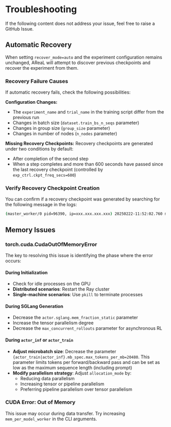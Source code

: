 # Troubleshooting

If the following content does not address your issue, feel free to raise a GitHub Issue.

## Automatic Recovery

When setting `recover_mode=auto` and the experiment configuration remains unchanged, AReaL will attempt to discover previous checkpoints and recover the experiment from them.

### Recovery Failure Causes

If automatic recovery fails, check the following possibilities:

**Configuration Changes:**
- The `experiment_name` and `trial_name` in the training script differ from the previous run
- Changes in batch size (`dataset.train_bs_n_seqs` parameter)
- Changes in group size (`group_size` parameter)
- Changes in number of nodes (`n_nodes` parameter)

**Missing Recovery Checkpoints:**
Recovery checkpoints are generated under two conditions by default:
- After completion of the second step
- When a step completes and more than 600 seconds have passed since the last recovery checkpoint (controlled by `exp_ctrl.ckpt_freq_secs=600`)

### Verify Recovery Checkpoint Creation

You can confirm if a recovery checkpoint was generated by searching for the following message in the logs:

```bash
(master_worker/0 pid=96390, ip=xxx.xxx.xxx.xxx) 20250222-11:52:02.760 master worker INFO: Dumped recover info to file.
```

## Memory Issues

### torch.cuda.CudaOutOfMemoryError

The key to resolving this issue is identifying the phase where the error occurs:

#### During Initialization
- Check for idle processes on the GPU
- **Distributed scenarios**: Restart the Ray cluster
- **Single-machine scenarios**: Use `pkill` to terminate processes

#### During SGLang Generation
- Decrease the `actor.sglang.mem_fraction_static` parameter
- Increase the tensor parallelism degree
- Decrease the `max_concurrent_rollouts` parameter for asynchronous RL

#### During `actor_inf` or `actor_train`
- **Adjust microbatch size**: Decrease the parameter `{actor_train|actor_inf}.mb_spec.max_tokens_per_mb=20480`. This parameter limits tokens per forward/backward pass and can be set as low as the maximum sequence length (including prompt)
- **Modify parallelism strategy**: Adjust `allocation_mode` by:
  - Reducing data parallelism
  - Increasing tensor or pipeline parallelism
  - Preferring pipeline parallelism over tensor parallelism

### CUDA Error: Out of Memory

This issue may occur during data transfer. Try increasing `mem_per_model_worker` in the CLI arguments.